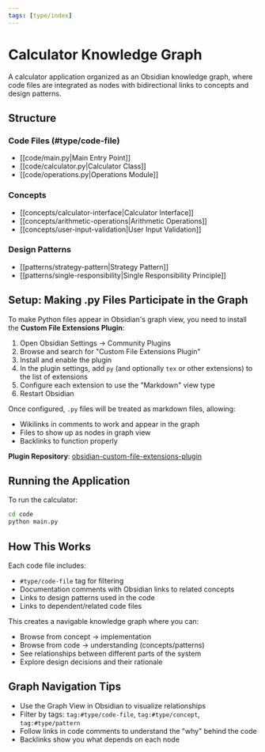 ```yaml
---
tags: [type/index]
---
```


# Calculator Knowledge Graph

A calculator application organized as an Obsidian knowledge graph, where code files are integrated as nodes with bidirectional links to concepts and design patterns.

## Structure

### Code Files (#type/code-file)

- [[code/main.py|Main Entry Point]]
- [[code/calculator.py|Calculator Class]]
- [[code/operations.py|Operations Module]]

### Concepts

- [[concepts/calculator-interface|Calculator Interface]]
- [[concepts/arithmetic-operations|Arithmetic Operations]]
- [[concepts/user-input-validation|User Input Validation]]

### Design Patterns

- [[patterns/strategy-pattern|Strategy Pattern]]
- [[patterns/single-responsibility|Single Responsibility Principle]]

## Setup: Making .py Files Participate in the Graph

To make Python files appear in Obsidian's graph view, you need to install the **Custom File Extensions Plugin**:

1. Open Obsidian Settings → Community Plugins
2. Browse and search for "Custom File Extensions Plugin"
3. Install and enable the plugin
4. In the plugin settings, add `py` (and optionally `tex` or other extensions) to the list of extensions
5. Configure each extension to use the "Markdown" view type
6. Restart Obsidian

Once configured, `.py` files will be treated as markdown files, allowing:

- Wikilinks in comments to work and appear in the graph
- Files to show up as nodes in graph view
- Backlinks to function properly

**Plugin Repository**: [obsidian-custom-file-extensions-plugin](https://github.com/MeepTech/obsidian-custom-file-extensions-plugin)

## Running the Application

To run the calculator:

```bash
cd code
python main.py
```

## How This Works

Each code file includes:

- `#type/code-file` tag for filtering
- Documentation comments with Obsidian links to related concepts
- Links to design patterns used in the code
- Links to dependent/related code files

This creates a navigable knowledge graph where you can:

- Browse from concept → implementation
- Browse from code → understanding (concepts/patterns)
- See relationships between different parts of the system
- Explore design decisions and their rationale

## Graph Navigation Tips

- Use the Graph View in Obsidian to visualize relationships
- Filter by tags: `tag:#type/code-file`, `tag:#type/concept`, `tag:#type/pattern`
- Follow links in code comments to understand the "why" behind the code
- Backlinks show you what depends on each node
